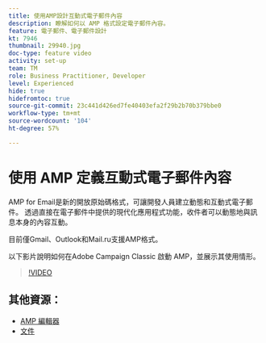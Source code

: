 ```yaml
---
title: 使用AMP設計互動式電子郵件內容
description: 瞭解如何以 AMP 格式設定電子郵件內容。
feature: 電子郵件、電子郵件設計
kt: 7946
thumbnail: 29940.jpg
doc-type: feature video
activity: set-up
team: TM
role: Business Practitioner, Developer
level: Experienced
hide: true
hidefromtoc: true
source-git-commit: 23c441d426ed7fe40403efa2f29b2b70b379bbe0
workflow-type: tm+mt
source-wordcount: '104'
ht-degree: 57%

---
```



# 使用 AMP 定義互動式電子郵件內容

AMP for Email是新的開放原始碼格式，可讓開發人員建立動態和互動式電子郵件。 透過直接在電子郵件中提供的現代化應用程式功能，收件者可以動態地與訊息本身的內容互動。

目前僅Gmail、Outlook和Mail.ru支援AMP格式。

以下影片說明如何在Adobe Campaign Classic 啟動 AMP，並展示其使用情形。

>[!VIDEO](https://video.tv.adobe.com/v/29940?quality=12&learn=on)

## 其他資源：

* [AMP 編輯器](https://playground.amp.dev/)
* [文件](https://experienceleague.adobe.com/docs/campaign-classic/using/sending-messages/sending-emails/defining-interactive-content.html?lang=en#about-amp-for-email)